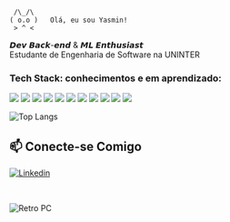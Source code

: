      /\_/\  
    ( o.o )   Olá, eu sou Yasmin!
     > ^ <

𝘿𝙚𝙫 𝘽𝙖𝙘𝙠-𝙚𝙣𝙙 & 𝙈𝙇 𝙀𝙣𝙩𝙝𝙪𝙨𝙞𝙖𝙨𝙩  
Estudante de Engenharia de Software na UNINTER  

### Tech Stack: conhecimentos e em aprendizado:
<img src="https://img.shields.io/badge/C%23-239120?style=for-the-badge&logo=c-sharp&logoColor=white" />  <img src="https://img.shields.io/badge/Python-3776AB?style=for-the-badge&logo=python&logoColor=white" /> <img src="https://img.shields.io/badge/HTML5-E34F26?style=for-the-badge&logo=html5&logoColor=white" /> <img src="https://img.shields.io/badge/CSS-239120?&style=for-the-badge&logo=css3&logoColor=white" /> <img src="https://img.shields.io/badge/.NET-5C2D91?style=for-the-badge&logo=.net&logoColor=white" /> <img src="https://img.shields.io/badge/JavaScript-F7DF1E?style=for-the-badge&logo=javascript&logoColor=black" /> <img src="https://img.shields.io/badge/Java-ED8B00?style=for-the-badge&logo=java&logoColor=white" /> <img src="https://img.shields.io/badge/MySQL-00000F?style=for-the-badge&logo=mysql&logoColor=white" /> <img src="https://img.shields.io/badge/Spring-6DB33F?style=for-the-badge&logo=spring&logoColor=white" /> <img src="https://img.shields.io/badge/Docker-2496ED?style=for-the-badge&logo=docker&logoColor=white" /> <img src="https://img.shields.io/badge/Git-E34F26?style=for-the-badge&logo=git&logoColor=white" />

![Top Langs](https://github-readme-stats.vercel.app/api/top-langs/?username=hi-myn&hide_progress=true&theme=gruvbox_light )
<!--layout=donut-->

## 📫 Conecte-se Comigo  
[![Linkedin](https://img.shields.io/badge/LinkedIn-0077B5?style=for-the-badge&logo=linkedin&logoColor=white)](https://www.linkedin.com/in/gon%C3%A7alves-yasmin/)

<br>

![Retro PC](https://media.giphy.com/media/3o7abKhOpu0NwenH3O/giphy.gif)
